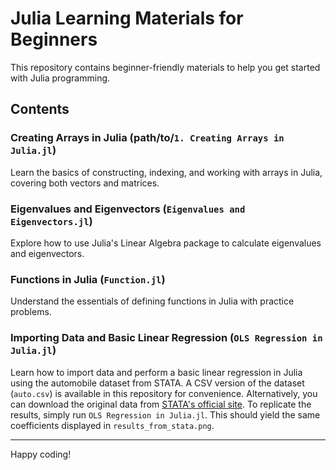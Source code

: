 # Julia Learning Materials for Beginners

This repository contains beginner-friendly materials to help you get started with Julia programming.
## Contents

### Creating Arrays in Julia (path/to/`1. Creating Arrays in Julia.jl`)
Learn the basics of constructing, indexing, and working with arrays in Julia, covering both vectors and matrices.

### Eigenvalues and Eigenvectors (`Eigenvalues and Eigenvectors.jl`)
Explore how to use Julia's Linear Algebra package to calculate eigenvalues and eigenvectors.

### Functions in Julia (`Function.jl`)
Understand the essentials of defining functions in Julia with practice problems.

### Importing Data and Basic Linear Regression (`OLS Regression in Julia.jl`)

Learn how to import data and perform a basic linear regression in Julia using the automobile dataset from STATA.
A CSV version of the dataset (`auto.csv`) is available in this repository for convenience. 
Alternatively, you can download the original data from [STATA's official site](https://www.stata-press.com/data/r9/u.html).
To replicate the results, simply run `OLS Regression in Julia.jl`. This should yield the same coefficients displayed in `results_from_stata.png`.

---
Happy coding!
